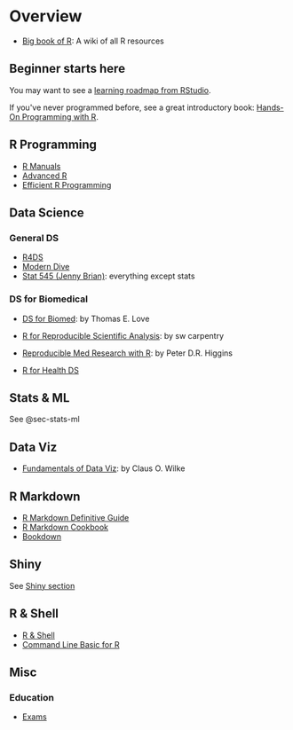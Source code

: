 # Overview

-   [Big book of R](https://www.bigbookofr.com): A wiki of all R resources

## Beginner starts here

You may want to see a [learning roadmap from RStudio](https://education.rstudio.com/learn/beginner/).

If you've never programmed before, see a great introductory book: [Hands-On Programming with R](https://rstudio-education.github.io/hopr/).
## R Programming

-   [R Manuals](https://rstudio.github.io/r-manuals/)
-   [Advanced R](https://adv-r.hadley.nz)
-   [Efficient R Programming](https://csgillespie.github.io/efficientR/introduction.html)

## Data Science

### General DS

-   [R4DS](https://r4ds.had.co.nz)
-   [Modern Dive](https://moderndive.netlify.app/1-getting-started.html)
-   [Stat 545 (Jenny Brian)](https://stat545.com): everything except stats

### DS for Biomedical

-   [DS for Biomed](https://thomaselove.github.io/432-notes/index.html): by Thomas E. Love

-   [R for Reproducible Scientific Analysis](https://swcarpentry.github.io/r-novice-gapminder/): by sw carpentry

-   [Reproducible Med Research with R](https://bookdown.org/pdr_higgins/rmrwr/): by Peter D.R. Higgins

-   [R for Health DS](https://argoshare.is.ed.ac.uk/healthyr_book/)

## Stats & ML

See @sec-stats-ml

## Data Viz

-   [Fundamentals of Data Viz](https://clauswilke.com/dataviz/): by Claus O. Wilke

## R Markdown

-   [R Markdown Definitive Guide](https://bookdown.org/yihui/rmarkdown/)
-   [R Markdown Cookbook](https://bookdown.org/yihui/rmarkdown-cookbook/)
-   [Bookdown](https://bookdown.org)

## Shiny

See [Shiny section](./app.md)

## R & Shell

-   [R & Shell](https://bash-intro.rsquaredacademy.com)
-   [Command Line Basic for R](https://bash-intro.rsquaredacademy.com)

## Misc

### Education

-   [Exams](http://www.r-exams.org)
